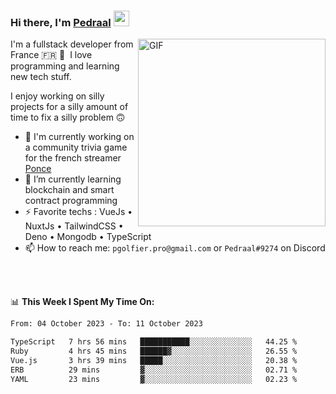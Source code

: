 ### Hi there, I'm <a href="https://pedraal.dev" target="_blank">Pedraal</a> <img src="https://media.giphy.com/media/hvRJCLFzcasrR4ia7z/giphy.gif" width="25px">
<img align="right" alt="GIF" src="https://pedraal.dev/avatar.png" width="300" height="300" />

I'm a fullstack developer from France 🇫🇷 🥖 &nbsp;I love programming and learning new
tech stuff.

I enjoy working on silly projects for a silly amount of time to fix a silly problem 🙃

- 🔭  I'm currently working on a community trivia game for the french streamer <a href="https://twitch.tv/ponce" target="_blank">Ponce</a>
- 🌱 I’m currently learning blockchain and smart contract programming
- ⚡ Favorite techs : VueJs &bull; NuxtJs &bull; TailwindCSS &bull; Deno &bull; Mongodb &bull; TypeScript
- 📫 How to reach me: `pgolfier.pro@gmail.com` or `Pedraal#9274` on Discord

<br>
<br>

📊 **This Week I Spent My Time On:**
<!--START_SECTION:waka-->

```txt
From: 04 October 2023 - To: 11 October 2023

TypeScript   7 hrs 56 mins   ███████████░░░░░░░░░░░░░░   44.25 %
Ruby         4 hrs 45 mins   ██████▓░░░░░░░░░░░░░░░░░░   26.55 %
Vue.js       3 hrs 39 mins   █████░░░░░░░░░░░░░░░░░░░░   20.38 %
ERB          29 mins         ▓░░░░░░░░░░░░░░░░░░░░░░░░   02.71 %
YAML         23 mins         ▓░░░░░░░░░░░░░░░░░░░░░░░░   02.23 %
```

<!--END_SECTION:waka-->
